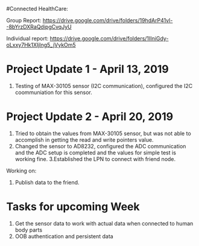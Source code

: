 #Connected HealthCare:

Group Report: https://drive.google.com/drive/folders/19hdArP41vl--8bYrzDXRaQdipgCvqJyU

Individual report: https://drive.google.com/drive/folders/1IIniGdy-oLxxy7Hk1XIjlng5_jVykOm5

# Project Update 1 - April 13, 2019
1. Testing of MAX-30105 sensor (I2C communication), configured the I2C coommuniation for this sensor.

# Project Update 2 - April 20, 2019
1. Tried to obtain the values from MAX-30105 sensor, but was not able to accomplish in getting the read and write pointers value.
2. Changed the sensor to AD8232, configured the ADC communication and the ADC setup is completed and the values for simple test is working fine.
3.Established the LPN to connect with friend node.

Working on:
1. Publish data to the friend.

# Tasks for upcoming Week
1. Get the sensor data to work with actual data when connected to human body parts
2. OOB authentication and persistent data
